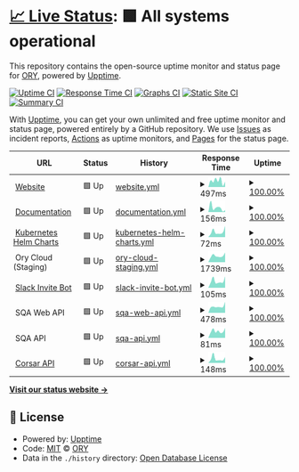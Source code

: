 # [📈 Live Status](https://status.ory.sh): <!--live status--> **🟩 All systems operational**

This repository contains the open-source uptime monitor and status page for [ORY](http://www.ory.sh/), powered by [Upptime](https://github.com/upptime/upptime).

[![Uptime CI](https://github.com/koj-co/upptime/workflows/Uptime%20CI/badge.svg)](https://github.com/koj-co/upptime/actions?query=workflow%3A%22Uptime+CI%22)
[![Response Time CI](https://github.com/koj-co/upptime/workflows/Response%20Time%20CI/badge.svg)](https://github.com/koj-co/upptime/actions?query=workflow%3A%22Response+Time+CI%22)
[![Graphs CI](https://github.com/koj-co/upptime/workflows/Graphs%20CI/badge.svg)](https://github.com/koj-co/upptime/actions?query=workflow%3A%22Graphs+CI%22)
[![Static Site CI](https://github.com/koj-co/upptime/workflows/Static%20Site%20CI/badge.svg)](https://github.com/koj-co/upptime/actions?query=workflow%3A%22Static+Site+CI%22)
[![Summary CI](https://github.com/koj-co/upptime/workflows/Summary%20CI/badge.svg)](https://github.com/koj-co/upptime/actions?query=workflow%3A%22Summary+CI%22)

With [Upptime](https://upptime.js.org), you can get your own unlimited and free uptime monitor and status page, powered entirely by a GitHub repository. We use [Issues](https://github.com/ory/status/issues) as incident reports, [Actions](https://github.com/ory/status/actions) as uptime monitors, and [Pages](https://status.ory.sh) for the status page.

<!--start: status pages-->
<!-- This summary is generated by Upptime (https://github.com/upptime/upptime) -->
<!-- Do not edit this manually, your changes will be overwritten -->
<!-- prettier-ignore -->
| URL | Status | History | Response Time | Uptime |
| --- | ------ | ------- | ------------- | ------ |
| <img alt="" src="https://favicons.githubusercontent.com/www.ory.sh" height="13"> [Website](https://www.ory.sh) | 🟩 Up | [website.yml](https://github.com/ory/status/commits/master/history/website.yml) | <details><summary><img alt="Response time graph" src="./graphs/website/response-time-week.png" height="20"> 497ms</summary><br><a href="https://status.ory.sh/history/website"><img alt="Response time 589" src="https://img.shields.io/endpoint?url=https%3A%2F%2Fraw.githubusercontent.com%2Fory%2Fstatus%2Fmaster%2Fapi%2Fwebsite%2Fresponse-time.json"></a><br><a href="https://status.ory.sh/history/website"><img alt="24-hour response time 687" src="https://img.shields.io/endpoint?url=https%3A%2F%2Fraw.githubusercontent.com%2Fory%2Fstatus%2Fmaster%2Fapi%2Fwebsite%2Fresponse-time-day.json"></a><br><a href="https://status.ory.sh/history/website"><img alt="7-day response time 497" src="https://img.shields.io/endpoint?url=https%3A%2F%2Fraw.githubusercontent.com%2Fory%2Fstatus%2Fmaster%2Fapi%2Fwebsite%2Fresponse-time-week.json"></a><br><a href="https://status.ory.sh/history/website"><img alt="30-day response time 589" src="https://img.shields.io/endpoint?url=https%3A%2F%2Fraw.githubusercontent.com%2Fory%2Fstatus%2Fmaster%2Fapi%2Fwebsite%2Fresponse-time-month.json"></a><br><a href="https://status.ory.sh/history/website"><img alt="1-year response time 589" src="https://img.shields.io/endpoint?url=https%3A%2F%2Fraw.githubusercontent.com%2Fory%2Fstatus%2Fmaster%2Fapi%2Fwebsite%2Fresponse-time-year.json"></a></details> | <details><summary><a href="https://status.ory.sh/history/website">100.00%</a></summary><a href="https://status.ory.sh/history/website"><img alt="All-time uptime 100.00%" src="https://img.shields.io/endpoint?url=https%3A%2F%2Fraw.githubusercontent.com%2Fory%2Fstatus%2Fmaster%2Fapi%2Fwebsite%2Fuptime.json"></a><br><a href="https://status.ory.sh/history/website"><img alt="24-hour uptime 100.00%" src="https://img.shields.io/endpoint?url=https%3A%2F%2Fraw.githubusercontent.com%2Fory%2Fstatus%2Fmaster%2Fapi%2Fwebsite%2Fuptime-day.json"></a><br><a href="https://status.ory.sh/history/website"><img alt="7-day uptime 100.00%" src="https://img.shields.io/endpoint?url=https%3A%2F%2Fraw.githubusercontent.com%2Fory%2Fstatus%2Fmaster%2Fapi%2Fwebsite%2Fuptime-week.json"></a><br><a href="https://status.ory.sh/history/website"><img alt="30-day uptime 100.00%" src="https://img.shields.io/endpoint?url=https%3A%2F%2Fraw.githubusercontent.com%2Fory%2Fstatus%2Fmaster%2Fapi%2Fwebsite%2Fuptime-month.json"></a><br><a href="https://status.ory.sh/history/website"><img alt="1-year uptime 100.00%" src="https://img.shields.io/endpoint?url=https%3A%2F%2Fraw.githubusercontent.com%2Fory%2Fstatus%2Fmaster%2Fapi%2Fwebsite%2Fuptime-year.json"></a></details>
| <img alt="" src="https://favicons.githubusercontent.com/www.ory.sh" height="13"> [Documentation](https://www.ory.sh/docs) | 🟩 Up | [documentation.yml](https://github.com/ory/status/commits/master/history/documentation.yml) | <details><summary><img alt="Response time graph" src="./graphs/documentation/response-time-week.png" height="20"> 156ms</summary><br><a href="https://status.ory.sh/history/documentation"><img alt="Response time 288" src="https://img.shields.io/endpoint?url=https%3A%2F%2Fraw.githubusercontent.com%2Fory%2Fstatus%2Fmaster%2Fapi%2Fdocumentation%2Fresponse-time.json"></a><br><a href="https://status.ory.sh/history/documentation"><img alt="24-hour response time 313" src="https://img.shields.io/endpoint?url=https%3A%2F%2Fraw.githubusercontent.com%2Fory%2Fstatus%2Fmaster%2Fapi%2Fdocumentation%2Fresponse-time-day.json"></a><br><a href="https://status.ory.sh/history/documentation"><img alt="7-day response time 156" src="https://img.shields.io/endpoint?url=https%3A%2F%2Fraw.githubusercontent.com%2Fory%2Fstatus%2Fmaster%2Fapi%2Fdocumentation%2Fresponse-time-week.json"></a><br><a href="https://status.ory.sh/history/documentation"><img alt="30-day response time 288" src="https://img.shields.io/endpoint?url=https%3A%2F%2Fraw.githubusercontent.com%2Fory%2Fstatus%2Fmaster%2Fapi%2Fdocumentation%2Fresponse-time-month.json"></a><br><a href="https://status.ory.sh/history/documentation"><img alt="1-year response time 288" src="https://img.shields.io/endpoint?url=https%3A%2F%2Fraw.githubusercontent.com%2Fory%2Fstatus%2Fmaster%2Fapi%2Fdocumentation%2Fresponse-time-year.json"></a></details> | <details><summary><a href="https://status.ory.sh/history/documentation">100.00%</a></summary><a href="https://status.ory.sh/history/documentation"><img alt="All-time uptime 100.00%" src="https://img.shields.io/endpoint?url=https%3A%2F%2Fraw.githubusercontent.com%2Fory%2Fstatus%2Fmaster%2Fapi%2Fdocumentation%2Fuptime.json"></a><br><a href="https://status.ory.sh/history/documentation"><img alt="24-hour uptime 100.00%" src="https://img.shields.io/endpoint?url=https%3A%2F%2Fraw.githubusercontent.com%2Fory%2Fstatus%2Fmaster%2Fapi%2Fdocumentation%2Fuptime-day.json"></a><br><a href="https://status.ory.sh/history/documentation"><img alt="7-day uptime 100.00%" src="https://img.shields.io/endpoint?url=https%3A%2F%2Fraw.githubusercontent.com%2Fory%2Fstatus%2Fmaster%2Fapi%2Fdocumentation%2Fuptime-week.json"></a><br><a href="https://status.ory.sh/history/documentation"><img alt="30-day uptime 100.00%" src="https://img.shields.io/endpoint?url=https%3A%2F%2Fraw.githubusercontent.com%2Fory%2Fstatus%2Fmaster%2Fapi%2Fdocumentation%2Fuptime-month.json"></a><br><a href="https://status.ory.sh/history/documentation"><img alt="1-year uptime 100.00%" src="https://img.shields.io/endpoint?url=https%3A%2F%2Fraw.githubusercontent.com%2Fory%2Fstatus%2Fmaster%2Fapi%2Fdocumentation%2Fuptime-year.json"></a></details>
| <img alt="" src="https://favicons.githubusercontent.com/k8s.ory.sh" height="13"> [Kubernetes Helm Charts](http://k8s.ory.sh/helm/) | 🟩 Up | [kubernetes-helm-charts.yml](https://github.com/ory/status/commits/master/history/kubernetes-helm-charts.yml) | <details><summary><img alt="Response time graph" src="./graphs/kubernetes-helm-charts/response-time-week.png" height="20"> 72ms</summary><br><a href="https://status.ory.sh/history/kubernetes-helm-charts"><img alt="Response time 67" src="https://img.shields.io/endpoint?url=https%3A%2F%2Fraw.githubusercontent.com%2Fory%2Fstatus%2Fmaster%2Fapi%2Fkubernetes-helm-charts%2Fresponse-time.json"></a><br><a href="https://status.ory.sh/history/kubernetes-helm-charts"><img alt="24-hour response time 84" src="https://img.shields.io/endpoint?url=https%3A%2F%2Fraw.githubusercontent.com%2Fory%2Fstatus%2Fmaster%2Fapi%2Fkubernetes-helm-charts%2Fresponse-time-day.json"></a><br><a href="https://status.ory.sh/history/kubernetes-helm-charts"><img alt="7-day response time 72" src="https://img.shields.io/endpoint?url=https%3A%2F%2Fraw.githubusercontent.com%2Fory%2Fstatus%2Fmaster%2Fapi%2Fkubernetes-helm-charts%2Fresponse-time-week.json"></a><br><a href="https://status.ory.sh/history/kubernetes-helm-charts"><img alt="30-day response time 67" src="https://img.shields.io/endpoint?url=https%3A%2F%2Fraw.githubusercontent.com%2Fory%2Fstatus%2Fmaster%2Fapi%2Fkubernetes-helm-charts%2Fresponse-time-month.json"></a><br><a href="https://status.ory.sh/history/kubernetes-helm-charts"><img alt="1-year response time 67" src="https://img.shields.io/endpoint?url=https%3A%2F%2Fraw.githubusercontent.com%2Fory%2Fstatus%2Fmaster%2Fapi%2Fkubernetes-helm-charts%2Fresponse-time-year.json"></a></details> | <details><summary><a href="https://status.ory.sh/history/kubernetes-helm-charts">100.00%</a></summary><a href="https://status.ory.sh/history/kubernetes-helm-charts"><img alt="All-time uptime 100.00%" src="https://img.shields.io/endpoint?url=https%3A%2F%2Fraw.githubusercontent.com%2Fory%2Fstatus%2Fmaster%2Fapi%2Fkubernetes-helm-charts%2Fuptime.json"></a><br><a href="https://status.ory.sh/history/kubernetes-helm-charts"><img alt="24-hour uptime 100.00%" src="https://img.shields.io/endpoint?url=https%3A%2F%2Fraw.githubusercontent.com%2Fory%2Fstatus%2Fmaster%2Fapi%2Fkubernetes-helm-charts%2Fuptime-day.json"></a><br><a href="https://status.ory.sh/history/kubernetes-helm-charts"><img alt="7-day uptime 100.00%" src="https://img.shields.io/endpoint?url=https%3A%2F%2Fraw.githubusercontent.com%2Fory%2Fstatus%2Fmaster%2Fapi%2Fkubernetes-helm-charts%2Fuptime-week.json"></a><br><a href="https://status.ory.sh/history/kubernetes-helm-charts"><img alt="30-day uptime 100.00%" src="https://img.shields.io/endpoint?url=https%3A%2F%2Fraw.githubusercontent.com%2Fory%2Fstatus%2Fmaster%2Fapi%2Fkubernetes-helm-charts%2Fuptime-month.json"></a><br><a href="https://status.ory.sh/history/kubernetes-helm-charts"><img alt="1-year uptime 100.00%" src="https://img.shields.io/endpoint?url=https%3A%2F%2Fraw.githubusercontent.com%2Fory%2Fstatus%2Fmaster%2Fapi%2Fkubernetes-helm-charts%2Fuptime-year.json"></a></details>
| <img alt="" src="https://favicons.githubusercontent.com/null" height="13"> Ory Cloud (Staging) | 🟩 Up | [ory-cloud-staging.yml](https://github.com/ory/status/commits/master/history/ory-cloud-staging.yml) | <details><summary><img alt="Response time graph" src="./graphs/ory-cloud-staging/response-time-week.png" height="20"> 1739ms</summary><br><a href="https://status.ory.sh/history/ory-cloud-staging"><img alt="Response time 1359" src="https://img.shields.io/endpoint?url=https%3A%2F%2Fraw.githubusercontent.com%2Fory%2Fstatus%2Fmaster%2Fapi%2Fory-cloud-staging%2Fresponse-time.json"></a><br><a href="https://status.ory.sh/history/ory-cloud-staging"><img alt="24-hour response time 1660" src="https://img.shields.io/endpoint?url=https%3A%2F%2Fraw.githubusercontent.com%2Fory%2Fstatus%2Fmaster%2Fapi%2Fory-cloud-staging%2Fresponse-time-day.json"></a><br><a href="https://status.ory.sh/history/ory-cloud-staging"><img alt="7-day response time 1739" src="https://img.shields.io/endpoint?url=https%3A%2F%2Fraw.githubusercontent.com%2Fory%2Fstatus%2Fmaster%2Fapi%2Fory-cloud-staging%2Fresponse-time-week.json"></a><br><a href="https://status.ory.sh/history/ory-cloud-staging"><img alt="30-day response time 1359" src="https://img.shields.io/endpoint?url=https%3A%2F%2Fraw.githubusercontent.com%2Fory%2Fstatus%2Fmaster%2Fapi%2Fory-cloud-staging%2Fresponse-time-month.json"></a><br><a href="https://status.ory.sh/history/ory-cloud-staging"><img alt="1-year response time 1359" src="https://img.shields.io/endpoint?url=https%3A%2F%2Fraw.githubusercontent.com%2Fory%2Fstatus%2Fmaster%2Fapi%2Fory-cloud-staging%2Fresponse-time-year.json"></a></details> | <details><summary><a href="https://status.ory.sh/history/ory-cloud-staging">100.00%</a></summary><a href="https://status.ory.sh/history/ory-cloud-staging"><img alt="All-time uptime 100.00%" src="https://img.shields.io/endpoint?url=https%3A%2F%2Fraw.githubusercontent.com%2Fory%2Fstatus%2Fmaster%2Fapi%2Fory-cloud-staging%2Fuptime.json"></a><br><a href="https://status.ory.sh/history/ory-cloud-staging"><img alt="24-hour uptime 100.00%" src="https://img.shields.io/endpoint?url=https%3A%2F%2Fraw.githubusercontent.com%2Fory%2Fstatus%2Fmaster%2Fapi%2Fory-cloud-staging%2Fuptime-day.json"></a><br><a href="https://status.ory.sh/history/ory-cloud-staging"><img alt="7-day uptime 100.00%" src="https://img.shields.io/endpoint?url=https%3A%2F%2Fraw.githubusercontent.com%2Fory%2Fstatus%2Fmaster%2Fapi%2Fory-cloud-staging%2Fuptime-week.json"></a><br><a href="https://status.ory.sh/history/ory-cloud-staging"><img alt="30-day uptime 100.00%" src="https://img.shields.io/endpoint?url=https%3A%2F%2Fraw.githubusercontent.com%2Fory%2Fstatus%2Fmaster%2Fapi%2Fory-cloud-staging%2Fuptime-month.json"></a><br><a href="https://status.ory.sh/history/ory-cloud-staging"><img alt="1-year uptime 100.00%" src="https://img.shields.io/endpoint?url=https%3A%2F%2Fraw.githubusercontent.com%2Fory%2Fstatus%2Fmaster%2Fapi%2Fory-cloud-staging%2Fuptime-year.json"></a></details>
| <img alt="" src="https://favicons.githubusercontent.com/slack.ory.sh" height="13"> [Slack Invite Bot](https://slack.ory.sh/) | 🟩 Up | [slack-invite-bot.yml](https://github.com/ory/status/commits/master/history/slack-invite-bot.yml) | <details><summary><img alt="Response time graph" src="./graphs/slack-invite-bot/response-time-week.png" height="20"> 105ms</summary><br><a href="https://status.ory.sh/history/slack-invite-bot"><img alt="Response time 112" src="https://img.shields.io/endpoint?url=https%3A%2F%2Fraw.githubusercontent.com%2Fory%2Fstatus%2Fmaster%2Fapi%2Fslack-invite-bot%2Fresponse-time.json"></a><br><a href="https://status.ory.sh/history/slack-invite-bot"><img alt="24-hour response time 149" src="https://img.shields.io/endpoint?url=https%3A%2F%2Fraw.githubusercontent.com%2Fory%2Fstatus%2Fmaster%2Fapi%2Fslack-invite-bot%2Fresponse-time-day.json"></a><br><a href="https://status.ory.sh/history/slack-invite-bot"><img alt="7-day response time 105" src="https://img.shields.io/endpoint?url=https%3A%2F%2Fraw.githubusercontent.com%2Fory%2Fstatus%2Fmaster%2Fapi%2Fslack-invite-bot%2Fresponse-time-week.json"></a><br><a href="https://status.ory.sh/history/slack-invite-bot"><img alt="30-day response time 112" src="https://img.shields.io/endpoint?url=https%3A%2F%2Fraw.githubusercontent.com%2Fory%2Fstatus%2Fmaster%2Fapi%2Fslack-invite-bot%2Fresponse-time-month.json"></a><br><a href="https://status.ory.sh/history/slack-invite-bot"><img alt="1-year response time 112" src="https://img.shields.io/endpoint?url=https%3A%2F%2Fraw.githubusercontent.com%2Fory%2Fstatus%2Fmaster%2Fapi%2Fslack-invite-bot%2Fresponse-time-year.json"></a></details> | <details><summary><a href="https://status.ory.sh/history/slack-invite-bot">100.00%</a></summary><a href="https://status.ory.sh/history/slack-invite-bot"><img alt="All-time uptime 100.00%" src="https://img.shields.io/endpoint?url=https%3A%2F%2Fraw.githubusercontent.com%2Fory%2Fstatus%2Fmaster%2Fapi%2Fslack-invite-bot%2Fuptime.json"></a><br><a href="https://status.ory.sh/history/slack-invite-bot"><img alt="24-hour uptime 100.00%" src="https://img.shields.io/endpoint?url=https%3A%2F%2Fraw.githubusercontent.com%2Fory%2Fstatus%2Fmaster%2Fapi%2Fslack-invite-bot%2Fuptime-day.json"></a><br><a href="https://status.ory.sh/history/slack-invite-bot"><img alt="7-day uptime 100.00%" src="https://img.shields.io/endpoint?url=https%3A%2F%2Fraw.githubusercontent.com%2Fory%2Fstatus%2Fmaster%2Fapi%2Fslack-invite-bot%2Fuptime-week.json"></a><br><a href="https://status.ory.sh/history/slack-invite-bot"><img alt="30-day uptime 100.00%" src="https://img.shields.io/endpoint?url=https%3A%2F%2Fraw.githubusercontent.com%2Fory%2Fstatus%2Fmaster%2Fapi%2Fslack-invite-bot%2Fuptime-month.json"></a><br><a href="https://status.ory.sh/history/slack-invite-bot"><img alt="1-year uptime 100.00%" src="https://img.shields.io/endpoint?url=https%3A%2F%2Fraw.githubusercontent.com%2Fory%2Fstatus%2Fmaster%2Fapi%2Fslack-invite-bot%2Fuptime-year.json"></a></details>
| <img alt="" src="https://favicons.githubusercontent.com/null" height="13"> SQA Web API | 🟩 Up | [sqa-web-api.yml](https://github.com/ory/status/commits/master/history/sqa-web-api.yml) | <details><summary><img alt="Response time graph" src="./graphs/sqa-web-api/response-time-week.png" height="20"> 478ms</summary><br><a href="https://status.ory.sh/history/sqa-web-api"><img alt="Response time 419" src="https://img.shields.io/endpoint?url=https%3A%2F%2Fraw.githubusercontent.com%2Fory%2Fstatus%2Fmaster%2Fapi%2Fsqa-web-api%2Fresponse-time.json"></a><br><a href="https://status.ory.sh/history/sqa-web-api"><img alt="24-hour response time 572" src="https://img.shields.io/endpoint?url=https%3A%2F%2Fraw.githubusercontent.com%2Fory%2Fstatus%2Fmaster%2Fapi%2Fsqa-web-api%2Fresponse-time-day.json"></a><br><a href="https://status.ory.sh/history/sqa-web-api"><img alt="7-day response time 478" src="https://img.shields.io/endpoint?url=https%3A%2F%2Fraw.githubusercontent.com%2Fory%2Fstatus%2Fmaster%2Fapi%2Fsqa-web-api%2Fresponse-time-week.json"></a><br><a href="https://status.ory.sh/history/sqa-web-api"><img alt="30-day response time 419" src="https://img.shields.io/endpoint?url=https%3A%2F%2Fraw.githubusercontent.com%2Fory%2Fstatus%2Fmaster%2Fapi%2Fsqa-web-api%2Fresponse-time-month.json"></a><br><a href="https://status.ory.sh/history/sqa-web-api"><img alt="1-year response time 419" src="https://img.shields.io/endpoint?url=https%3A%2F%2Fraw.githubusercontent.com%2Fory%2Fstatus%2Fmaster%2Fapi%2Fsqa-web-api%2Fresponse-time-year.json"></a></details> | <details><summary><a href="https://status.ory.sh/history/sqa-web-api">100.00%</a></summary><a href="https://status.ory.sh/history/sqa-web-api"><img alt="All-time uptime 100.00%" src="https://img.shields.io/endpoint?url=https%3A%2F%2Fraw.githubusercontent.com%2Fory%2Fstatus%2Fmaster%2Fapi%2Fsqa-web-api%2Fuptime.json"></a><br><a href="https://status.ory.sh/history/sqa-web-api"><img alt="24-hour uptime 100.00%" src="https://img.shields.io/endpoint?url=https%3A%2F%2Fraw.githubusercontent.com%2Fory%2Fstatus%2Fmaster%2Fapi%2Fsqa-web-api%2Fuptime-day.json"></a><br><a href="https://status.ory.sh/history/sqa-web-api"><img alt="7-day uptime 100.00%" src="https://img.shields.io/endpoint?url=https%3A%2F%2Fraw.githubusercontent.com%2Fory%2Fstatus%2Fmaster%2Fapi%2Fsqa-web-api%2Fuptime-week.json"></a><br><a href="https://status.ory.sh/history/sqa-web-api"><img alt="30-day uptime 100.00%" src="https://img.shields.io/endpoint?url=https%3A%2F%2Fraw.githubusercontent.com%2Fory%2Fstatus%2Fmaster%2Fapi%2Fsqa-web-api%2Fuptime-month.json"></a><br><a href="https://status.ory.sh/history/sqa-web-api"><img alt="1-year uptime 100.00%" src="https://img.shields.io/endpoint?url=https%3A%2F%2Fraw.githubusercontent.com%2Fory%2Fstatus%2Fmaster%2Fapi%2Fsqa-web-api%2Fuptime-year.json"></a></details>
| <img alt="" src="https://favicons.githubusercontent.com/null" height="13"> SQA API | 🟩 Up | [sqa-api.yml](https://github.com/ory/status/commits/master/history/sqa-api.yml) | <details><summary><img alt="Response time graph" src="./graphs/sqa-api/response-time-week.png" height="20"> 81ms</summary><br><a href="https://status.ory.sh/history/sqa-api"><img alt="Response time 87" src="https://img.shields.io/endpoint?url=https%3A%2F%2Fraw.githubusercontent.com%2Fory%2Fstatus%2Fmaster%2Fapi%2Fsqa-api%2Fresponse-time.json"></a><br><a href="https://status.ory.sh/history/sqa-api"><img alt="24-hour response time 122" src="https://img.shields.io/endpoint?url=https%3A%2F%2Fraw.githubusercontent.com%2Fory%2Fstatus%2Fmaster%2Fapi%2Fsqa-api%2Fresponse-time-day.json"></a><br><a href="https://status.ory.sh/history/sqa-api"><img alt="7-day response time 81" src="https://img.shields.io/endpoint?url=https%3A%2F%2Fraw.githubusercontent.com%2Fory%2Fstatus%2Fmaster%2Fapi%2Fsqa-api%2Fresponse-time-week.json"></a><br><a href="https://status.ory.sh/history/sqa-api"><img alt="30-day response time 87" src="https://img.shields.io/endpoint?url=https%3A%2F%2Fraw.githubusercontent.com%2Fory%2Fstatus%2Fmaster%2Fapi%2Fsqa-api%2Fresponse-time-month.json"></a><br><a href="https://status.ory.sh/history/sqa-api"><img alt="1-year response time 87" src="https://img.shields.io/endpoint?url=https%3A%2F%2Fraw.githubusercontent.com%2Fory%2Fstatus%2Fmaster%2Fapi%2Fsqa-api%2Fresponse-time-year.json"></a></details> | <details><summary><a href="https://status.ory.sh/history/sqa-api">100.00%</a></summary><a href="https://status.ory.sh/history/sqa-api"><img alt="All-time uptime 100.00%" src="https://img.shields.io/endpoint?url=https%3A%2F%2Fraw.githubusercontent.com%2Fory%2Fstatus%2Fmaster%2Fapi%2Fsqa-api%2Fuptime.json"></a><br><a href="https://status.ory.sh/history/sqa-api"><img alt="24-hour uptime 100.00%" src="https://img.shields.io/endpoint?url=https%3A%2F%2Fraw.githubusercontent.com%2Fory%2Fstatus%2Fmaster%2Fapi%2Fsqa-api%2Fuptime-day.json"></a><br><a href="https://status.ory.sh/history/sqa-api"><img alt="7-day uptime 100.00%" src="https://img.shields.io/endpoint?url=https%3A%2F%2Fraw.githubusercontent.com%2Fory%2Fstatus%2Fmaster%2Fapi%2Fsqa-api%2Fuptime-week.json"></a><br><a href="https://status.ory.sh/history/sqa-api"><img alt="30-day uptime 100.00%" src="https://img.shields.io/endpoint?url=https%3A%2F%2Fraw.githubusercontent.com%2Fory%2Fstatus%2Fmaster%2Fapi%2Fsqa-api%2Fuptime-month.json"></a><br><a href="https://status.ory.sh/history/sqa-api"><img alt="1-year uptime 100.00%" src="https://img.shields.io/endpoint?url=https%3A%2F%2Fraw.githubusercontent.com%2Fory%2Fstatus%2Fmaster%2Fapi%2Fsqa-api%2Fuptime-year.json"></a></details>
| <img alt="" src="https://favicons.githubusercontent.com/corsar.ory.sh" height="13"> [Corsar API](https://corsar.ory.sh/orgs/ory/repos?__host=api.github.com&__proto=https&per_page=10&page=1) | 🟩 Up | [corsar-api.yml](https://github.com/ory/status/commits/master/history/corsar-api.yml) | <details><summary><img alt="Response time graph" src="./graphs/corsar-api/response-time-week.png" height="20"> 148ms</summary><br><a href="https://status.ory.sh/history/corsar-api"><img alt="Response time 127" src="https://img.shields.io/endpoint?url=https%3A%2F%2Fraw.githubusercontent.com%2Fory%2Fstatus%2Fmaster%2Fapi%2Fcorsar-api%2Fresponse-time.json"></a><br><a href="https://status.ory.sh/history/corsar-api"><img alt="24-hour response time 246" src="https://img.shields.io/endpoint?url=https%3A%2F%2Fraw.githubusercontent.com%2Fory%2Fstatus%2Fmaster%2Fapi%2Fcorsar-api%2Fresponse-time-day.json"></a><br><a href="https://status.ory.sh/history/corsar-api"><img alt="7-day response time 148" src="https://img.shields.io/endpoint?url=https%3A%2F%2Fraw.githubusercontent.com%2Fory%2Fstatus%2Fmaster%2Fapi%2Fcorsar-api%2Fresponse-time-week.json"></a><br><a href="https://status.ory.sh/history/corsar-api"><img alt="30-day response time 127" src="https://img.shields.io/endpoint?url=https%3A%2F%2Fraw.githubusercontent.com%2Fory%2Fstatus%2Fmaster%2Fapi%2Fcorsar-api%2Fresponse-time-month.json"></a><br><a href="https://status.ory.sh/history/corsar-api"><img alt="1-year response time 127" src="https://img.shields.io/endpoint?url=https%3A%2F%2Fraw.githubusercontent.com%2Fory%2Fstatus%2Fmaster%2Fapi%2Fcorsar-api%2Fresponse-time-year.json"></a></details> | <details><summary><a href="https://status.ory.sh/history/corsar-api">100.00%</a></summary><a href="https://status.ory.sh/history/corsar-api"><img alt="All-time uptime 100.00%" src="https://img.shields.io/endpoint?url=https%3A%2F%2Fraw.githubusercontent.com%2Fory%2Fstatus%2Fmaster%2Fapi%2Fcorsar-api%2Fuptime.json"></a><br><a href="https://status.ory.sh/history/corsar-api"><img alt="24-hour uptime 100.00%" src="https://img.shields.io/endpoint?url=https%3A%2F%2Fraw.githubusercontent.com%2Fory%2Fstatus%2Fmaster%2Fapi%2Fcorsar-api%2Fuptime-day.json"></a><br><a href="https://status.ory.sh/history/corsar-api"><img alt="7-day uptime 100.00%" src="https://img.shields.io/endpoint?url=https%3A%2F%2Fraw.githubusercontent.com%2Fory%2Fstatus%2Fmaster%2Fapi%2Fcorsar-api%2Fuptime-week.json"></a><br><a href="https://status.ory.sh/history/corsar-api"><img alt="30-day uptime 100.00%" src="https://img.shields.io/endpoint?url=https%3A%2F%2Fraw.githubusercontent.com%2Fory%2Fstatus%2Fmaster%2Fapi%2Fcorsar-api%2Fuptime-month.json"></a><br><a href="https://status.ory.sh/history/corsar-api"><img alt="1-year uptime 100.00%" src="https://img.shields.io/endpoint?url=https%3A%2F%2Fraw.githubusercontent.com%2Fory%2Fstatus%2Fmaster%2Fapi%2Fcorsar-api%2Fuptime-year.json"></a></details>

<!--end: status pages-->

[**Visit our status website →**](https://status.ory.sh)

## 📄 License

- Powered by: [Upptime](https://github.com/upptime/upptime)
- Code: [MIT](./LICENSE) © [ORY](http://www.ory.sh/)
- Data in the `./history` directory: [Open Database License](https://opendatacommons.org/licenses/odbl/1-0/)
